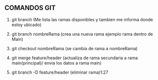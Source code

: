 ## COMANDOS GIT
1. git branch (Me lista las ramas disponibles y tambien me informa donde estoy ubicado)
2. git branch nombreRama (crea una nueva rama ejemplo rama dentro de Main)
3. git checkout nombreRama (se cambia de rama a nombreRama)
4. git merge feature/header (actualiza de rama secundaria a rama main(principal)/ envia los datos a rama main)

5. git branch -D feature/header (eliminar rama)1:27
